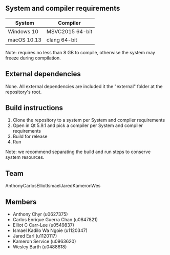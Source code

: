 ## System and compiler requirements

| System       | Compiler        |
|--------------|-----------------|
| Windows 10   | MSVC2015 64-bit |
| macOS 10.13  | clang 64-bit    |

Note: requires no less than 8 GB to compile, otherwise the system may freeze during compilation.

## External dependencies

None. All external dependencies are included it the "external" folder at the repository's root.

## Build instructions

1. Clone the repository to a system per System and compiler requirements
2. Open in Qt 5.9.1 and pick a compiler per System and compiler requirements
3. Build for release
4. Run

Note: we recommend separating the build and run steps to conserve system resources.

## Team

AnthonyCarlosElliotIsmaelJaredKameronWes

## Members

* Anthony Chyr (u0627375)
* Carlos Enrique Guerra Chan (u0847821)
* Elliot C Carr-Lee (u0549837)
* Ismael Kadilo Wa Ngoie (u1120347)
* Jared Earl (u1120117)
* Kameron Service (u0963620)
* Wesley Barth (u0488618)
